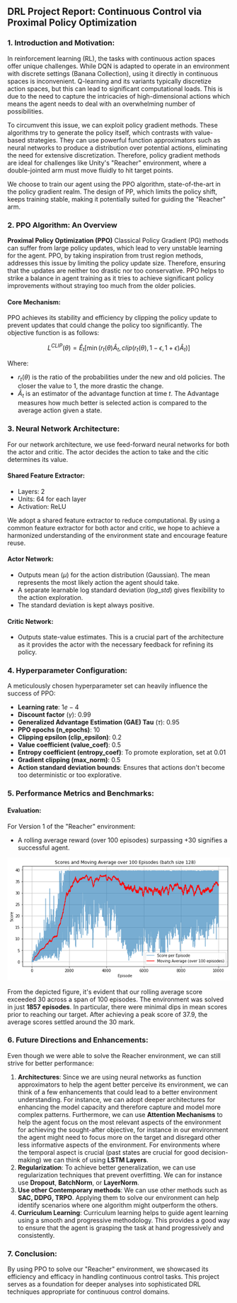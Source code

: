 ## **DRL Project Report: Continuous Control via Proximal Policy Optimization**

### **1. Introduction and Motivation:**

In reinforcement learning (RL), the tasks with continuous action spaces offer unique challenges. While DQN is adapted to operate in an environment with discrete settings (Banana Collection), using it directly in continuous spaces is inconvenient. Q-learning and its variants typically discretize action spaces, but this can lead to significant computational loads. This is due to the need to capture the intricacies of high-dimensional actions which means the agent needs to deal with an overwhelming number of possibilities.

To circumvent this issue, we can exploit policy gradient methods. These algorithms try to generate the policy itself, which contrasts with value-based strategies. They can use powerful function approximators such as neural networks to produce a distribution over potential actions, eliminating the need for extensive discretization. Therefore, policy gradient methods are ideal for challenges like Unity's "Reacher" environment, where a double-jointed arm must move fluidly to hit target points.

We choose to train our agent using the PPO algorithm, state-of-the-art in the policy gradient realm. The design of PP, which limits the policy shift,  keeps training stable, making it potentially suited for guiding the "Reacher" arm.

### **2. PPO Algorithm: An Overview**

**Proximal Policy Optimization (PPO)** Classical Policy Gradient (PG) methods can suffer from large policy updates, which lead to very unstable learning for the agent. PPO, by taking inspiration from trust region methods, addresses this issue by limiting the policy update size. Therefore, ensuring that the updates are neither too drastic nor too conservative.
PPO helps to strike a balance in agent training as it tries to achieve significant policy improvements without straying too much from the older policies.

#### **Core Mechanism:**

PPO achieves its stability and efficiency by clipping the policy update to prevent updates that could change the policy too significantly. The objective function is as follows:

$$L^{CLIP} (\theta) = \hat{E}_t [ \min (r_t(\theta) \hat{A}_t, clip(r_t(\theta), 1-\epsilon, 1+\epsilon) \hat{A}_t) ]$$

Where:
- $r_t(\theta)$ is the ratio of the probabilities under the new and old policies. The closer the value to 1, the more drastic the change.
- $\hat{A}_t$ is an estimator of the advantage function at time $t$. The Advantage measures how much better is selected action is compared to the average action given a state.

### **3. Neural Network Architecture:**
For our network architecture, we use feed-forward neural networks for both the actor and critic.
The actor decides the action to take and the citic determines its value.
#### **Shared Feature Extractor:**

- Layers: 2
- Units: 64 for each layer
- Activation: ReLU

We adopt a shared feature extractor to reduce computational. By using a common feature extractor for both actor and critic, we hope to achieve a harmonized understanding of the environment state and encourage feature reuse.

#### **Actor Network:**
- Outputs mean ($\mu$) for the action distribution (Gaussian). The mean represents the most likely action the agent should take.
- A separate learnable log standard deviation ($log\_std$) gives flexibility to the action exploration. 
- The standard deviation is kept always positive. 

#### **Critic Network:**
- Outputs state-value estimates. 
This is a crucial part of the architecture as it provides the actor with the necessary feedback for refining its policy.
  
### **4. Hyperparameter Configuration:**

A meticulously chosen hyperparameter set can heavily influence the success of PPO:

- **Learning rate**: $1e-4$
- **Discount factor** ($\gamma$): $0.99$
- **Generalized Advantage Estimation (GAE) Tau** ($\tau$): $0.95$
- **PPO epochs (n_epochs)**: $10$
- **Clipping epsilon (clip_epsilon)**: $0.2$
- **Value coefficient (value_coef)**: $0.5$
- **Entropy coefficient (entropy_coef)**: To promote exploration, set at $0.01$
- **Gradient clipping (max_norm)**: $0.5$
- **Action standard deviation bounds**: Ensures that actions don't become too deterministic or too explorative.

### **5. Performance Metrics and Benchmarks:**

#### **Evaluation:**

For Version 1 of the "Reacher" environment:
- A rolling average reward (over 100 episodes) surpassing +30 signifies a successful agent.

![results](results/score_mv_avg_100eps.png)

From the depicted figure, it's evident that our rolling average score exceeded 30 across a span of 100 episodes. The environment was solved in just **$1857$ episodes**. In particular, there were minimal dips in mean scores prior to reaching our target. After achieving a peak score of $37.9$, the average scores settled around the $30$ mark.

### **6. Future Directions and Enhancements:**
Even though we were able to solve the Reacher environment, we can still strive for better performance:
1. **Architectures**: Since we are using neural networks as function approximators to help the agent better perceive its environment, we can think of a few enhancements that could lead to a better environment understanding. For instance, we can adopt deeper architectures for enhancing the model capacity and therefore capture and model more complex patterns. Furthermore, we can use **Attention Mechanisms** to help the agent focus on the most relevant aspects of the environment for achieving the sought-after objective, for instance in our environment the agent might need to focus more on the target and disregard other less informative aspects of the environment. For environments where the temporal aspect is crucial (past states are crucial for good decision-making) we can think of using **LSTM Layers**.
2. **Regularization**: To achieve better generalization, we can use regularization techniques that prevent overfitting. We can for instance use **Dropout**, **BatchNorm**, or **LayerNorm**.
3. **Use other Contemporary methods**: We can use other methods such as **SAC, DDPG, TRPO**. Applying them to solve our environment can help identify scenarios where one algorithm might outperform the others.
4. **Curriculum Learning**: Curriculum learning helps to guide agent learning using a smooth and progressive methodology. This provides a good way to ensure that the agent is grasping the task at hand progressively and consistently. 


### **7. Conclusion:**

By using PPO to solve our "Reacher" environment, we showcased its efficiency and efficacy in handling continuous control tasks. This project serves as a foundation for deeper analyses into sophisticated DRL techniques appropriate for continuous control domains.
